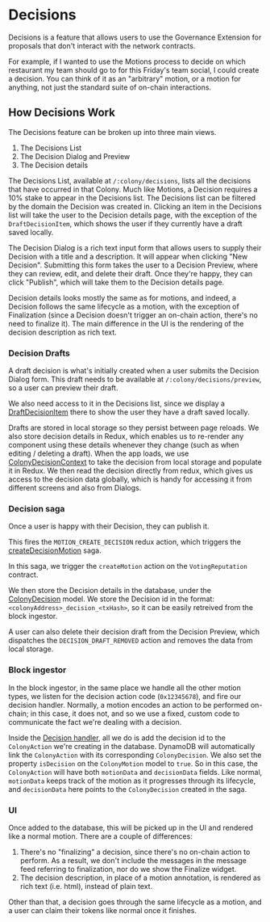 # Decisions

Decisions is a feature that allows users to use the Governance Extension for proposals that don't interact with the network contracts.

For example, if I wanted to use the Motions process to decide on which restaurant my team should go to for this Friday's team social, I could create a decision. You can think of it as an "arbitrary" motion, or a motion for anything, not just the standard suite of on-chain interactions.

## How Decisions Work

The Decisions feature can be broken up into three main views.

1. The Decisions List
2. The Decision Dialog and Preview
3. The Decision details

The Decisions List, available at `/:colony/decisions`, lists all the decisions that have occurred in that Colony. Much like Motions, a Decision requires a 10% stake to appear in the Decisions list. The Decisions list can be filtered by the domain the Decision was created in. Clicking an item in the Decisions list will take the user to the Decision details page, with the exception of the `DraftDecisionItem`, which shows the user if they currently have a draft saved locally.

The Decision Dialog is a rich text input form that allows users to supply their Decision with a title and a description. It will appear when clicking "New Decision". Submitting this form takes the user to a Decision Preview, where they can review, edit, and delete their draft. Once they're happy, they can click "Publish", which will take them to the Decision details page.

Decision details looks mostly the same as for motions, and indeed, a Decision follows the same lifecycle as a motion, with the exception of Finalization (since a Decision doesn't trigger an on-chain action, there's no need to finalize it). The main difference in the UI is the rendering of the decision description as rich text.

### Decision Drafts

A draft decision is what's initially created when a user submits the Decision Dialog form. This draft needs to be available at `/:colony/decisions/preview`, so a user can preview their draft.

We also need access to it in the Decisions list, since we display a [DraftDecisionItem](https://github.com/JoinColony/colonyCDapp/blob/07afd43ff084048d5f11976d6298048401509fcb/src/components/common/ColonyDecisions/DraftDecisionItem/DraftDecisionItem.tsx) there to show the user they have a draft saved locally.

Drafts are stored in local storage so they persist between page reloads. We also store decision details in Redux, which enables us to re-render any component using these details whenever they change (such as when editing / deleting a draft). When the app loads, we use [ColonyDecisionContext](https://github.com/JoinColony/colonyCDapp/blob/07afd43ff084048d5f11976d6298048401509fcb/src/context/ColonyDecisionContext.tsx) to take the decision from local storage and populate it in Redux. We then read the decision directly from redux, which gives us access to the decision data globally, which is handy for accessing it from different screens and also from Dialogs.

### Decision saga

Once a user is happy with their Decision, they can publish it.

This fires the `MOTION_CREATE_DECISION` redux action, which triggers the [createDecisionMotion](https://github.com/JoinColony/colonyCDapp/blob/07afd43ff084048d5f11976d6298048401509fcb/src/redux/sagas/motions/createDecisionMotion.ts) saga.

In this saga, we trigger the `createMotion` action on the `VotingReputation` contract.

We then store the Decision details in the database, under the [ColonyDecision](https://github.com/JoinColony/colonyCDapp/blob/07afd43ff084048d5f11976d6298048401509fcb/amplify/backend/api/colonycdapp/schema.graphql#L2368) model. We store the Decision id in the format: `<colonyAddress>_decision_<txHash>`, so it can be easily retreived from the block ingestor.

A user can also delete their decision draft from the Decision Preview, which dispatches the `DECISION_DRAFT_REMOVED` action and removes the data from local storage.

### Block ingestor

In the block ingestor, in the same place we handle all the other motion types, we listen for the decision action code (`0x12345678`), and fire our decision handler. Normally, a motion encodes an action to be performed on-chain; in this case, it does not, and so we use a fixed, custom code to communicate the fact we're dealing with a decision.

Inside the [Decision handler](https://github.com/JoinColony/block-ingestor/blob/0a4a9db0f0241be6e8d0855e7954d17fe614dc06/src/handlers/motions/motionCreated/handlers/simpleDecision.ts), all we do is add the decision id to the `ColonyAction` we're creating in the database. DynamoDB will automatically link the `ColonyAction` with its corresponding `ColonyDecision`. We also set the property `isDecision` on the `ColonyMotion` model to `true`. So in this case, the `ColonyAction` will have both `motionData` and `decisionData` fields. Like normal, `motionData` keeps track of the motion as it progresses through its lifecycle, and `decisionData` here points to the `ColonyDecision` created in the saga.

### UI

Once added to the database, this will be picked up in the UI and rendered like a normal motion. There are a couple of differences:

1. There's no "finalizing" a decision, since there's no on-chain action to perform. As a result, we don't include the messages in the message feed referring to finalization, nor do we show the Finalize widget.
2. The decision description, in place of a motion annotation, is rendered as rich text (i.e. html), instead of plain text.

Other than that, a decision goes through the same lifecycle as a motion, and a user can claim their tokens like normal once it finishes.
